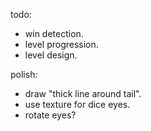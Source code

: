 todo:
- win detection.
- level progression.
- level design.


polish:
- draw "thick line around tail".
- use texture for dice eyes.
- rotate eyes?


